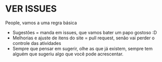 # VER ISSUES

People, vamos a uma regra básica

- Sugestões = manda em issues, que vamos bater um papo gostoso :D
- Melhorias e ajuste de itens do site = pull request, senão vai perder o controle das atividades
- Sempre que pensar em sugerir, olhe as que já existem, sempre tem alguém que sugeriu algo que você pode acrescentar.


